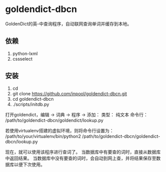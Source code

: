 # goldendict-dbcn
GoldenDict的英-中查询程序，自动联网查询单词并缓存到本地。

## 依赖

1. python-lxml
2. cssselect

## 安装

1. cd
2. git clone https://github.com/inpool/goldendict-dbcn.git
3. cd goldendict-dbcn
4. ./scripts/initdb.py

打开goldendict，编辑 -> 词典 -> 程序 -> 添加：
  类型： 纯文本
  命令行： /path/to/goldendict-dbcn/goldendict/lookup.py

若使用virtualenv搭建的虚拟环境，则将命令行设置为：
/path/to/your/virtualenv/bin/python2 /path/to/goldendict-dbcn/goldendict-dbcn/lookup.py

现在，就可以使用该程序进行查词了。
当数据库中有要查的词时，直接从数据库中返回结果。
当数据库中没有要查的词时，会自动到网上查，并将结果保存至数据库以便下次使用。
